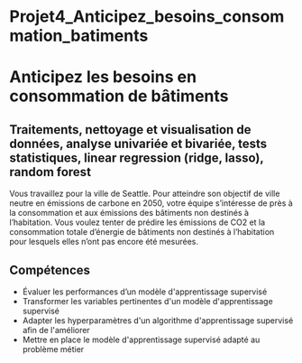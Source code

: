 # Projet4_Anticipez_besoins_consommation_batiments
# Anticipez les besoins en consommation de bâtiments
## Traitements, nettoyage et visualisation de données, analyse univariée et bivariée, tests statistiques, linear regression (ridge, lasso), random forest

Vous travaillez pour la ville de Seattle. Pour atteindre son objectif de ville neutre en émissions de carbone en 2050, votre équipe s’intéresse de près à la consommation et aux émissions des bâtiments non destinés à l’habitation.
Vous voulez tenter de prédire les émissions de CO2 et la consommation totale d’énergie de bâtiments non destinés à l’habitation pour lesquels elles n’ont pas encore été mesurées.

## Compétences
- Évaluer les performances d’un modèle d'apprentissage supervisé
- Transformer les variables pertinentes d'un modèle d'apprentissage supervisé
- Adapter les hyperparamètres d'un algorithme d'apprentissage supervisé afin de l'améliorer
- Mettre en place le modèle d'apprentissage supervisé adapté au problème métier
